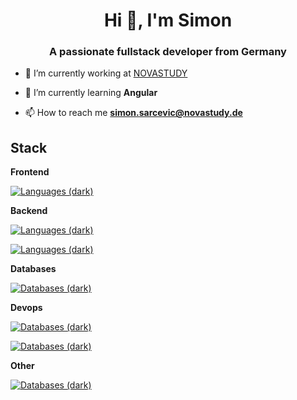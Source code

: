 <h1 align="center">Hi 👋, I'm Simon</h1>
<h3 align="center">A passionate fullstack developer from Germany</h3>

- 🔭 I’m currently working at [NOVASTUDY](novastudy.de)

- 🌱 I’m currently learning **Angular**

- 📫 How to reach me **simon.sarcevic@novastudy.de**

<p align="left">
</p>

## Stack

**Frontend**

[![Languages (dark)](https://skillicons.dev/icons?i=html,css,angular,react,=3&theme=dark#gh-dark-mode-only)](https://skillicons.dev#gh-dark-mode-only)


**Backend**

[![Languages (dark)](https://skillicons.dev/icons?i=cs,java,nodejs,=3&theme=dark#gh-dark-mode-only)](https://skillicons.dev#gh-dark-mode-only)

[![Languages (dark)](https://skillicons.dev/icons?i=js,ts,php,=3&theme=dark#gh-dark-mode-only)](https://skillicons.dev#gh-dark-mode-only)


**Databases**

[![Databases (dark)](https://skillicons.dev/icons?i=sqlite,mysql,=3&theme=dark#gh-dark-mode-only)](https://skillicons.dev#gh-dark-mode-only)


**Devops**

[![Databases (dark)](https://skillicons.dev/icons?i=aws,netlify,docker,=3&theme=dark#gh-dark-mode-only)](https://skillicons.dev#gh-dark-mode-only)

[![Databases (dark)](https://skillicons.dev/icons?i=jenkins,bash,bitbucket,=3&theme=dark#gh-dark-mode-only)](https://skillicons.dev#gh-dark-mode-only)


**Other**

[![Databases (dark)](https://skillicons.dev/icons?i=linux,git,kali,=3&theme=dark#gh-dark-mode-only)](https://skillicons.dev#gh-dark-mode-only)
